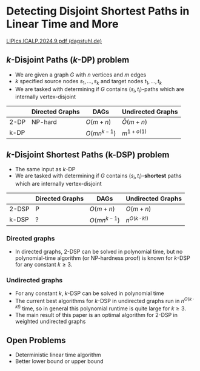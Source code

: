 # Detecting Disjoint Shortest Paths in Linear Time and More
[LIPIcs.ICALP.2024.9.pdf (dagstuhl.de)](https://drops.dagstuhl.de/storage/00lipics/lipics-vol297-icalp2024/LIPIcs.ICALP.2024.9/LIPIcs.ICALP.2024.9.pdf)

## $k$-Disjoint Paths ($k$-DP) problem
- We are given a graph $G$ with $n$ vertices and $m$ edges
- $k$ specified source nodes $s_1,\dots,s_k$ and target nodes $t_1,\dots,t_k$
- We are tasked with determining if $G$ contains $(s_i,t_i)$-paths which are internally vertex-disjoint

|| Directed Graphs | DAGs | Undirected Graphs |
|-|-|-|-|
| 2-DP | NP-hard | $O(m + n)$ | $\tilde O(m + n)$ |
| k-DP || $O(mn^{k-1})$ | $m^{1+o(1)}$ |


## $k$-Disjoint Shortest Paths (k-DSP) problem
- The same input as $k$-DP
- We are tasked with determining if $G$ contains $(s_i,t_i)$-**shortest** paths which are internally vertex-disjoint

|| Directed Graphs | DAGs | Undirected Graphs |
|-|-|-|-|
| 2-DSP | P | $O(m + n)$ | $O(m + n)$ |
| k-DSP | ? | $O(mn^{k-1})$ | $n^{O(k\cdot k!)}$ |


### Directed graphs
- In directed graphs, $2$-DSP can be solved in polynomial time, but no polynomial-time algorithm (or NP-hardness proof) is known for $k$-DSP for any constant $k\ge 3$.

### Undirected graphs
- For any constant $k$, $k$-DSP can be solved in polynomial time
- The current best algorithms for $k$-DSP in undirected graphs run in $n^{O(k\cdot k!)}$ time, so in general this polynomial runtime is quite large for $k\ge 3$.
- The main result of this paper is an optimal algorithm for $2$-DSP in weighted undirected graphs

## Open Problems
- Deterministic linear time algorithm
- Better lower bound or upper bound